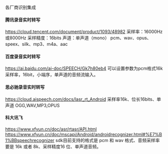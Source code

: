 各厂商识别集成





#### 腾讯录音实时转写

https://cloud.tencent.com/document/product/1093/48982
采样率：16000Hz或8000Hz
采样精度：16bits
声道：单声道（mono）
pcm、wav、opus、speex、silk、mp3、m4a、aac

#### 百度录音实时转写
https://ai.baidu.com/ai-doc/SPEECH/Gk7h80eb4
可以设置参数为pcm格式16k采样率，16bit，小端序，单声道的音频流输入。

#### 思必驰录音实时转写
https://cloud.aispeech.com/docs/lasr_rt_Android
采样率16k、位长16bits、单声道
OGG,WAV,MP3,OPUS

#### 科大讯飞
https://www.xfyun.cn/doc/asr/rtasr/API.html
https://www.xfyun.cn/doc/mscapi/Android/androidrecognizer.html#%E7%B1%BBspeechrecognizer
sdk目前支持的格式是 pcm 和 wav 格式、音频采样率要是 16k 或者 8k、采样精度16 位、单声道音频。